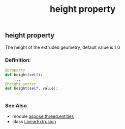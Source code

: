 ﻿---
title: height property
second_title: Aspose.3D for Python via .NET API References
description: 
type: docs
weight: 130
url: /python-net/aspose.threed.entities/linearextrusion/height/
is_root: false
---

## height property


The height of the extruded geometry, default value is 1.0
### Definition:
```python
@property
def height(self):
    ...
@height.setter
def height(self, value):
    ...
```

### See Also
* module [aspose.threed.entities](../../)
* class [LinearExtrusion](/3d/python-net/aspose.threed.entities/linearextrusion)
